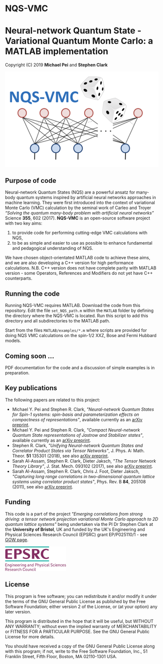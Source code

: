 # NQS-VMC
Neural-network Quantum State - Variational Quantum Monte Carlo: a MATLAB implementation
===================================================================================================

Copyright (C) 2019 **Michael Pei** and **Stephen Clark**

![Image](./images/nqs_vmc.png "nqs_vmc")

Purpose of code
--------------------
Neural-network Quantum States (NQS) are a powerful ansatz for many-body quantum systems inspired by artificial neural networks approaches in machine learning. They were first introduced into the context of variational Monte Carlo (VMC) calculation by the seminal work of Carleo and Troyer _“Solving the quantum many-body problem with artificial neural networks”_ Science **355**, 602 (2017). **NQS-VMC** is an open-source software project with two key aims:

  1. to provide code for performing cutting-edge VMC calculations with NQS,
  2. to be as simple and easier to use as possible to enhance fundamental and pedagogical understanding of NQS.

We have chosen object-orientated MATLAB code to achieve these aims, and we are also developing a C++ version for high performance calculations.
N.B. C++ version does not have complete parity with MATLAB version - some Operators, References and Modifiers do not yet have C++ counterparts.

Running the code
--------------------

Running NQS-VMC requires MATLAB. Download the code from this repository. Edit the file `set_NQS_path.m` within the `MATLAB` folder by defining the directory where the NQS-VMC is located. Run this script to add this directory and all subdirectories to the MATLAB path.

Start from the files `MATLAB/examples/*.m` where scripts are provided for doing NQS VMC calculations on the spin-1/2 XXZ, Bose and Fermi Hubbard models.

Coming soon ...
--------------------
PDF documentation for the code and a discussion of simple examples is in preparation.
  
Key publications
--------------------
The following papers are related to this project:

  * Michael Y. Pei and Stephen R. Clark, _"Neural-network Quantum States for Spin-1 systems: spin-basis and parameterization effects on compactness of representations"_, available currently as an [arXiv preprint](https://arxiv.org/abs/arXiv:2105.08579).
  * Michael Y. Pei and Stephen R. Clark, _"Compact Neural-network Quantum State representations of Jastrow and Stabilizer states"_, available currently as an [arXiv preprint](https://arxiv.org/abs/2103.09146).
  * Stephen R. Clark, _"Unifying Neural-network Quantum States and Correlator Product States via Tensor Networks"_,  J. Phys. A: Math. Theor. **51** 135301 (2018), see also [arXiv preprint](https://arxiv.org/abs/1710.03545).
  * Sarah Al-Assam, Stephen R. Clark, Dieter Jaksch, _"The Tensor Network Theory Library"_, J. Stat. Mech. 093102 (2017), see also [arXiv preprint](https://arxiv.org/abs/1610.02244).
  * Sarah Al-Assam, Stephen R. Clark, Chris J. Foot, Dieter Jaksch, _"Capturing long range correlations in two-dimensional quantum lattice systems using correlator product states"_, Phys. Rev. B **84**, 205108 (2011), see also [arXiv preprint](https://arxiv.org/abs/1107.0936).

Funding
--------------------
This code is a part of the project _"Emerging correlations from strong driving: a tensor network projection variational Monte Carlo approach to 2D quantum lattice systems"_ being undertaken via the PI Dr Stephen Clark at the **University of Bristol**, UK and funded by the UK's Engineering and Physical Sciences Research Council (EPSRC) grant EP/P025110/1 - see [GOW page](https://gow.epsrc.ukri.org/NGBOViewGrant.aspx?GrantRef=EP/P025110/1).

![Image](./images/epsrc.png "epsrc")

License
--------------------
This program is free software; you can redistribute it and/or modify it under the terms of the GNU General Public License as published by the Free Software Foundation; either version 2 of the License, or (at your option) any later version.

This program is distributed in the hope that it will be useful, but WITHOUT ANY WARRANTY; without even the implied warranty of
MERCHANTABILITY or FITNESS FOR A PARTICULAR PURPOSE.  See the GNU General Public License for more details.

You should have received a copy of the GNU General Public License along with this program; if not, write to the Free Software Foundation, Inc., 51 Franklin Street, Fifth Floor, Boston, MA 02110-1301 USA.


